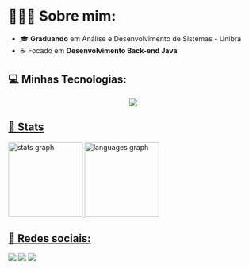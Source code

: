 <h1>👩🏽‍💻 Sobre mim: </h1>

- 🎓 <strong>Graduando</strong> em Análise e Desenvolvimento de Sistemas - Unibra
- ☕ Focado em <strong>Desenvolvimento Back-end Java</strong>

<h2>💻 Minhas Tecnologias: </h2>

<div align="center">
  <a href="https://skillicons.dev">
    <img src="https://skillicons.dev/icons?i=java,spring,postgres,js,angular,react,git,github,&theme=dark"
  </a>
</div>

<h2>🚀 Stats</h2>

<div align="left">
  <img src="https://github-readme-stats.vercel.app/api?username=swetonyancelmo&hide_title=false&hide_rank=false&show_icons=true&include_all_commits=true&count_private=true&disable_animations=false&theme=dark&locale=en&hide_border=false&order=1" height="150" alt="stats graph"  />
  <img src="https://github-readme-stats.vercel.app/api/top-langs?username=swetonyancelmo&locale=en&hide_title=false&layout=compact&card_width=320&langs_count=5&theme=dark&hide_border=false&order=2" height="150" alt="languages graph"  />
</div>


 <div align="left"><h2>📱 Redes sociais: </h2>
  <a href="https://www.linkedin.com/in/swetony-ancelmo/" target="_blank"><img src="https://img.shields.io/badge/-LinkedIn-%230077B5?style=for-the-badge&logo=devbox&logoColor=white" target="_blank"></a>
  <a href = "https://www.instagram.com/swetony_/"><img src="https://img.shields.io/badge/-Instagram-%23123?style=for-the-badge&logo=instagram&logoColor=white" target="_blank"></a>
  <a href = "mailto:swetonyancelmo@gmail.com"><img src="https://img.shields.io/badge/-Gmail-%23333?style=for-the-badge&logo=gmail&logoColor=red" target="_blank"></a>
</div>
